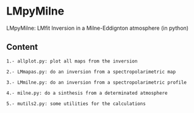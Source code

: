 ﻿# LMpyMilne
LMpyMilne: LMfit Inversion in a Milne-Eddignton atmosphere (in python)

## Content

    1.- allplot.py: plot all maps from the inversion
    
    2.- LMmapas.py: do an inversion from a spectropolarimetric map
    
    3.- LMmilne.py: do an inversion from a spectropolarimetric profile
    
    4.- milne.py: do a sinthesis from a determinated atmosphere
    
    5.- mutils2.py: some utilities for the calculations
